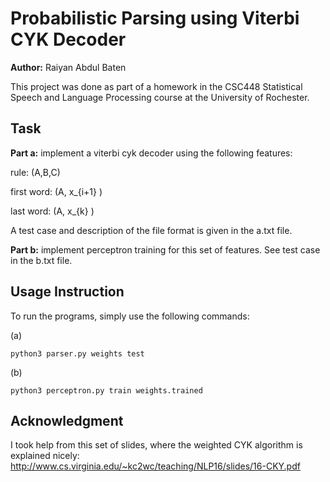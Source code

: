 # Probabilistic Parsing using Viterbi CYK Decoder

**Author:** Raiyan Abdul Baten

This project was done as part of a homework in the CSC448 Statistical Speech and Language Processing course at the University of Rochester.

## Task
**Part a:** implement a viterbi cyk decoder using the following features:

rule: (A,B,C)

first word: (A, x_{i+1} )

last word: (A, x_{k} )

A test case and description of the file format is given in the a.txt file.

**Part b:** implement perceptron training for this set of features. See test case in the b.txt file.

## Usage Instruction

To run the programs, simply use the following commands:

(a)
```
python3 parser.py weights test
```
(b)
```
python3 perceptron.py train weights.trained
```


## Acknowledgment
I took help from this set of slides, where the weighted CYK algorithm is explained nicely: 
http://www.cs.virginia.edu/~kc2wc/teaching/NLP16/slides/16-CKY.pdf
